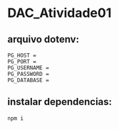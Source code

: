 # DAC_Atividade01

## arquivo dotenv:
```
PG_HOST =
PG_PORT =
PG_USERNAME =
PG_PASSWORD = 
PG_DATABASE = 
```

## instalar dependencias:
```
npm i

```
